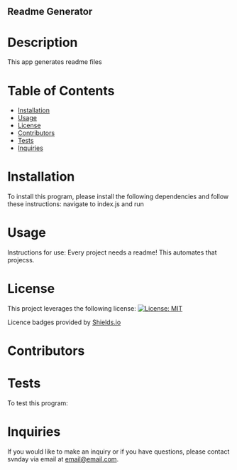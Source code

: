 
## Readme Generator
# Description
This app generates readme files
# Table of Contents
* [Installation](#installation)
* [Usage](#usage)
* [License](#license)
* [Contributors](#Contributors)
* [Tests](#tests)
* [Inquiries](#inquiries)

# Installation
To install this program, please install the following dependencies and follow these instructions:
navigate to index.js and run 

# Usage
Instructions for use: Every project needs a readme! This automates that projecss.

# License
This project leverages the following license:
[![License: MIT](https://img.shields.io/badge/License-MIT-yellow.svg)](https://opensource.org/licenses/MIT)

Licence badges provided by [Shields.io](http://shields.io/)

# Contributors


# Tests
To test this program:


# Inquiries
If you would like to make an inquiry or if you have questions, please contact svnday via email at email@email.com.


